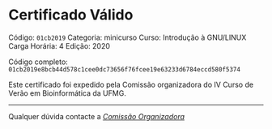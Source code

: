 # Certificado Válido

Código: `01cb2019`
Categoria: minicurso
Curso: Introdução à GNU/LINUX
Carga Horária: 4
Edição: 2020


Código completo: `01cb2019e8bcb44d578c1cee0dc73656f76fcee19e63233d6784eccd580f5374`


Este certificado foi expedido pela Comissão organizadora do IV Curso de Verão em Bioinformática da UFMG.

----

Qualquer dúvida contacte a [_Comissão Organizadora_](<mailto:cursobioinfoufmg@gmail.com$subject=[Certificados]>)

